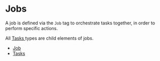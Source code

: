 # Jobs

A job is defined via the `Job` tag to orchestrate tasks together, in order to perform specific
actions.

All [ Tasks ](/docs/identitymanager/6.2/identitymanager/integration-guide/toolkit/xml-configuration/jobs/tasks/index.md) types are child elements of jobs.

- [ Job ](/docs/identitymanager/6.2/identitymanager/integration-guide/toolkit/xml-configuration/jobs/job/index.md)
- [ Tasks ](/docs/identitymanager/6.2/identitymanager/integration-guide/toolkit/xml-configuration/jobs/tasks/index.md)
